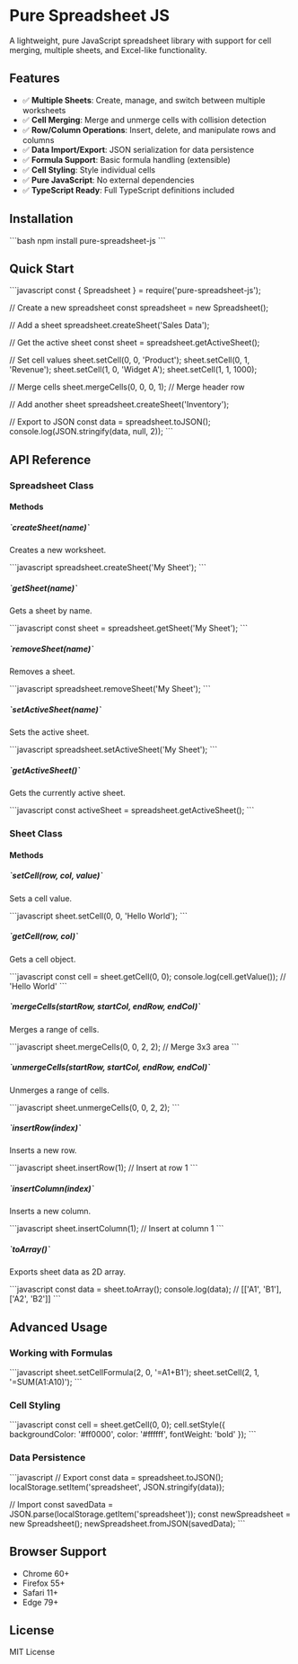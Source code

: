 # Pure Spreadsheet JS

A lightweight, pure JavaScript spreadsheet library with support for cell merging, multiple sheets, and Excel-like functionality.

## Features

- ✅ **Multiple Sheets**: Create, manage, and switch between multiple worksheets
- ✅ **Cell Merging**: Merge and unmerge cells with collision detection
- ✅ **Row/Column Operations**: Insert, delete, and manipulate rows and columns
- ✅ **Data Import/Export**: JSON serialization for data persistence
- ✅ **Formula Support**: Basic formula handling (extensible)
- ✅ **Cell Styling**: Style individual cells
- ✅ **Pure JavaScript**: No external dependencies
- ✅ **TypeScript Ready**: Full TypeScript definitions included

## Installation

\`\`\`bash
npm install pure-spreadsheet-js
\`\`\`

## Quick Start

\`\`\`javascript
const { Spreadsheet } = require('pure-spreadsheet-js');

// Create a new spreadsheet
const spreadsheet = new Spreadsheet();

// Add a sheet
spreadsheet.createSheet('Sales Data');

// Get the active sheet
const sheet = spreadsheet.getActiveSheet();

// Set cell values
sheet.setCell(0, 0, 'Product');
sheet.setCell(0, 1, 'Revenue');
sheet.setCell(1, 0, 'Widget A');
sheet.setCell(1, 1, 1000);

// Merge cells
sheet.mergeCells(0, 0, 0, 1); // Merge header row

// Add another sheet
spreadsheet.createSheet('Inventory');

// Export to JSON
const data = spreadsheet.toJSON();
console.log(JSON.stringify(data, null, 2));
\`\`\`

## API Reference

### Spreadsheet Class

#### Methods

##### \`createSheet(name)\`
Creates a new worksheet.

\`\`\`javascript
spreadsheet.createSheet('My Sheet');
\`\`\`

##### \`getSheet(name)\`
Gets a sheet by name.

\`\`\`javascript
const sheet = spreadsheet.getSheet('My Sheet');
\`\`\`

##### \`removeSheet(name)\`
Removes a sheet.

\`\`\`javascript
spreadsheet.removeSheet('My Sheet');
\`\`\`

##### \`setActiveSheet(name)\`
Sets the active sheet.

\`\`\`javascript
spreadsheet.setActiveSheet('My Sheet');
\`\`\`

##### \`getActiveSheet()\`
Gets the currently active sheet.

\`\`\`javascript
const activeSheet = spreadsheet.getActiveSheet();
\`\`\`

### Sheet Class

#### Methods

##### \`setCell(row, col, value)\`
Sets a cell value.

\`\`\`javascript
sheet.setCell(0, 0, 'Hello World');
\`\`\`

##### \`getCell(row, col)\`
Gets a cell object.

\`\`\`javascript
const cell = sheet.getCell(0, 0);
console.log(cell.getValue()); // 'Hello World'
\`\`\`

##### \`mergeCells(startRow, startCol, endRow, endCol)\`
Merges a range of cells.

\`\`\`javascript
sheet.mergeCells(0, 0, 2, 2); // Merge 3x3 area
\`\`\`

##### \`unmergeCells(startRow, startCol, endRow, endCol)\`
Unmerges a range of cells.

\`\`\`javascript
sheet.unmergeCells(0, 0, 2, 2);
\`\`\`

##### \`insertRow(index)\`
Inserts a new row.

\`\`\`javascript
sheet.insertRow(1); // Insert at row 1
\`\`\`

##### \`insertColumn(index)\`
Inserts a new column.

\`\`\`javascript
sheet.insertColumn(1); // Insert at column 1
\`\`\`

##### \`toArray()\`
Exports sheet data as 2D array.

\`\`\`javascript
const data = sheet.toArray();
console.log(data); // [['A1', 'B1'], ['A2', 'B2']]
\`\`\`

## Advanced Usage

### Working with Formulas

\`\`\`javascript
sheet.setCellFormula(2, 0, '=A1+B1');
sheet.setCell(2, 1, '=SUM(A1:A10)');
\`\`\`

### Cell Styling

\`\`\`javascript
const cell = sheet.getCell(0, 0);
cell.setStyle({
  backgroundColor: '#ff0000',
  color: '#ffffff',
  fontWeight: 'bold'
});
\`\`\`

### Data Persistence

\`\`\`javascript
// Export
const data = spreadsheet.toJSON();
localStorage.setItem('spreadsheet', JSON.stringify(data));

// Import
const savedData = JSON.parse(localStorage.getItem('spreadsheet'));
const newSpreadsheet = new Spreadsheet();
newSpreadsheet.fromJSON(savedData);
\`\`\`

## Browser Support

- Chrome 60+
- Firefox 55+
- Safari 11+
- Edge 79+

## License

MIT License
